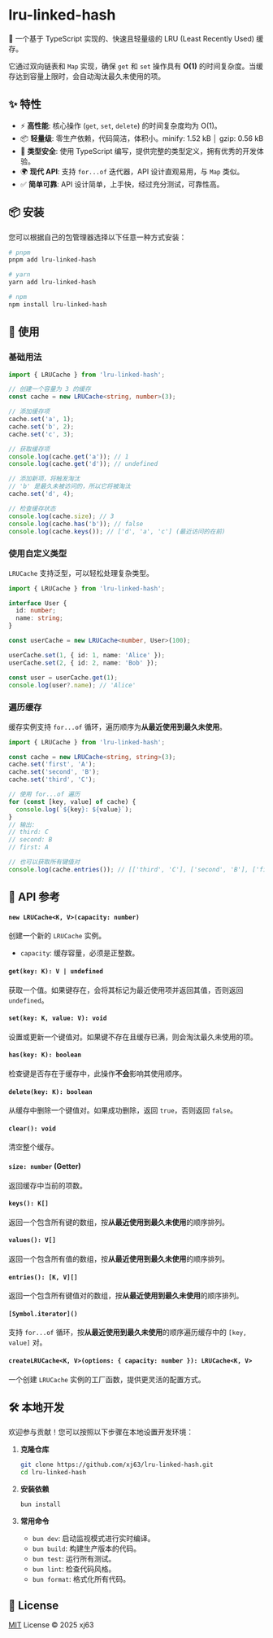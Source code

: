 # lru-linked-hash

🚀 一个基于 TypeScript 实现的、快速且轻量级的 LRU (Least Recently Used) 缓存。

它通过双向链表和 `Map` 实现，确保 `get` 和 `set` 操作具有 **O(1)** 的时间复杂度。当缓存达到容量上限时，会自动淘汰最久未使用的项。

## ✨ 特性

-   ⚡️ **高性能**: 核心操作 (`get`, `set`, `delete`) 的时间复杂度均为 O(1)。
-   📦 **轻量级**: 零生产依赖，代码简洁，体积小。minify: 1.52 kB │ gzip: 0.56 kB
-   💪 **类型安全**: 使用 TypeScript 编写，提供完整的类型定义，拥有优秀的开发体验。
-   🌍 **现代 API**: 支持 `for...of` 迭代器，API 设计直观易用，与 `Map` 类似。
-   ✅ **简单可靠**: API 设计简单，上手快，经过充分测试，可靠性高。

## 📦 安装

您可以根据自己的包管理器选择以下任意一种方式安装：

```bash
# pnpm
pnpm add lru-linked-hash

# yarn
yarn add lru-linked-hash

# npm
npm install lru-linked-hash
```

## 🚀 使用

### 基础用法

```typescript
import { LRUCache } from 'lru-linked-hash';

// 创建一个容量为 3 的缓存
const cache = new LRUCache<string, number>(3);

// 添加缓存项
cache.set('a', 1);
cache.set('b', 2);
cache.set('c', 3);

// 获取缓存项
console.log(cache.get('a')); // 1
console.log(cache.get('d')); // undefined

// 添加新项，将触发淘汰
// 'b' 是最久未被访问的，所以它将被淘汰
cache.set('d', 4);

// 检查缓存状态
console.log(cache.size); // 3
console.log(cache.has('b')); // false
console.log(cache.keys()); // ['d', 'a', 'c'] (最近访问的在前)
```

### 使用自定义类型

`LRUCache` 支持泛型，可以轻松处理复杂类型。

```typescript
import { LRUCache } from 'lru-linked-hash';

interface User {
  id: number;
  name: string;
}

const userCache = new LRUCache<number, User>(100);

userCache.set(1, { id: 1, name: 'Alice' });
userCache.set(2, { id: 2, name: 'Bob' });

const user = userCache.get(1);
console.log(user?.name); // 'Alice'
```

### 遍历缓存

缓存实例支持 `for...of` 循环，遍历顺序为**从最近使用到最久未使用**。

```typescript
import { LRUCache } from 'lru-linked-hash';

const cache = new LRUCache<string, string>(3);
cache.set('first', 'A');
cache.set('second', 'B');
cache.set('third', 'C');

// 使用 for...of 遍历
for (const [key, value] of cache) {
  console.log(`${key}: ${value}`);
}
// 输出:
// third: C
// second: B
// first: A

// 也可以获取所有键值对
console.log(cache.entries()); // [['third', 'C'], ['second', 'B'], ['first', 'A']]
```

## 📖 API 参考

#### `new LRUCache<K, V>(capacity: number)`

创建一个新的 `LRUCache` 实例。

-   `capacity`: 缓存容量，必须是正整数。

#### `get(key: K): V | undefined`

获取一个值。如果键存在，会将其标记为最近使用项并返回其值，否则返回 `undefined`。

#### `set(key: K, value: V): void`

设置或更新一个键值对。如果键不存在且缓存已满，则会淘汰最久未使用的项。

#### `has(key: K): boolean`

检查键是否存在于缓存中，此操作**不会**影响其使用顺序。

#### `delete(key: K): boolean`

从缓存中删除一个键值对。如果成功删除，返回 `true`，否则返回 `false`。

#### `clear(): void`

清空整个缓存。

#### `size: number` (Getter)

返回缓存中当前的项数。

#### `keys(): K[]`

返回一个包含所有键的数组，按**从最近使用到最久未使用**的顺序排列。

#### `values(): V[]`

返回一个包含所有值的数组，按**从最近使用到最久未使用**的顺序排列。

#### `entries(): [K, V][]`

返回一个包含所有键值对的数组，按**从最近使用到最久未使用**的顺序排列。

#### `[Symbol.iterator]()`

支持 `for...of` 循环，按**从最近使用到最久未使用**的顺序遍历缓存中的 `[key, value]` 对。

#### `createLRUCache<K, V>(options: { capacity: number }): LRUCache<K, V>`

一个创建 `LRUCache` 实例的工厂函数，提供更灵活的配置方式。

## 🛠️ 本地开发

欢迎参与贡献！您可以按照以下步骤在本地设置开发环境：

1.  **克隆仓库**
    ```bash
    git clone https://github.com/xj63/lru-linked-hash.git
    cd lru-linked-hash
    ```

2.  **安装依赖**
    ```bash
    bun install
    ```

3.  **常用命令**
    -   `bun dev`: 启动监视模式进行实时编译。
    -   `bun build`: 构建生产版本的代码。
    -   `bun test`: 运行所有测试。
    -   `bun lint`: 检查代码风格。
    -   `bun format`: 格式化所有代码。

## 📜 License

[MIT](./LICENSE) License © 2025 xj63
